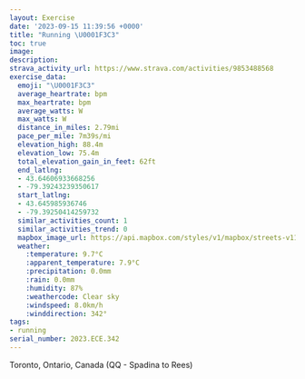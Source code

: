 ```yaml
---
layout: Exercise
date: '2023-09-15 11:39:56 +0000'
title: "Running \U0001F3C3"
toc: true
image:
description:
strava_activity_url: https://www.strava.com/activities/9853488568
exercise_data:
  emoji: "\U0001F3C3"
  average_heartrate: bpm
  max_heartrate: bpm
  average_watts: W
  max_watts: W
  distance_in_miles: 2.79mi
  pace_per_mile: 7m39s/mi
  elevation_high: 88.4m
  elevation_low: 75.4m
  total_elevation_gain_in_feet: 62ft
  end_latlng:
  - 43.64606933668256
  - -79.39243239350617
  start_latlng:
  - 43.645985936746
  - -79.39250414259732
  similar_activities_count: 1
  similar_activities_trend: 0
  mapbox_image_url: https://api.mapbox.com/styles/v1/mapbox/streets-v11/static/path-5+787af2-1.0(odkiGbtqcNnFiBz%40%5D~Bs%40hCs%40VKDIfA_%40~%40a%40%7C%40Y%60Ba%40F%40HZJ%40p%40%5D%60Bk%40xAw%40ZMVEFG%40EAOKa%40QeA%5D%7DCYoAIgA_%40%7BCEk%40%5BwBAs%40Ii%40A%5D%40OFMZYbAYvAUNKFUKoAEkAHtACTKHKBaATI%3FIEa%40y%40I%7D%40M%7B%40ISGGKAm%40NM%3FICMSKc%40YgB%5D%7DCIsA%5D_CKaBC%7D%40Ew%40e%40yDQcAUu%40Im%40WZELNv%40LzALv%40f%40fGPpANbBj%40nEh%40~F%5CbDDlAPjBt%40lEl%40rCRhBX%60BPlBZxBDp%40%3FNELEBo%40LQFWPe%40No%40Hs%40d%40g%40FKGOAc%40JcF~Ag%40JcA%5E%7BA%60%40gEzAi%40NsAf%40u%40Po%40X),pin-s-s+e5b22e(-79.3941,43.64376),pin-s-f+89ae00(-79.39416000000001,43.643879999999996)/auto/800x800?access_token=pk.eyJ1Ijoiam9zaGJlY2ttYW4iLCJhIjoiY205eWR2aDd1MWZ6djJrbXc4a3M0bWZleiJ9.XiG9OWkNcZk2QzjJbxLB4A
  weather:
    :temperature: 9.7°C
    :apparent_temperature: 7.9°C
    :precipitation: 0.0mm
    :rain: 0.0mm
    :humidity: 87%
    :weathercode: Clear sky
    :windspeed: 8.0km/h
    :winddirection: 342°
tags:
- running
serial_number: 2023.ECE.342
---
```

Toronto, Ontario, Canada (QQ - Spadina to Rees)
